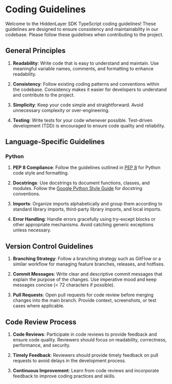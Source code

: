 # Coding Guidelines

Welcome to the HiddenLayer SDK TypeScript coding guidelines! These guidelines are designed to ensure consistency and maintainability in our codebase. Please follow these guidelines when contributing to the project.

## General Principles

1. **Readability**: Write code that is easy to understand and maintain. Use meaningful variable names, comments, and formatting to enhance readability.

2. **Consistency**: Follow existing coding patterns and conventions within the codebase. Consistency makes it easier for developers to understand and contribute to the project.

3. **Simplicity**: Keep your code simple and straightforward. Avoid unnecessary complexity or over-engineering.

4. **Testing**: Write tests for your code whenever possible. Test-driven development (TDD) is encouraged to ensure code quality and reliability.

## Language-Specific Guidelines

### Python

1. **PEP 8 Compliance**: Follow the guidelines outlined in [PEP 8](https://www.python.org/dev/peps/pep-0008/) for Python code style and formatting.

2. **Docstrings**: Use docstrings to document functions, classes, and modules. Follow the [Google Python Style Guide](https://google.github.io/styleguide/pyguide.html#38-comments-and-docstrings) for docstring conventions.

3. **Imports**: Organize imports alphabetically and group them according to standard library imports, third-party library imports, and local imports.

4. **Error Handling**: Handle errors gracefully using try-except blocks or other appropriate mechanisms. Avoid catching generic exceptions unless necessary.

## Version Control Guidelines

1. **Branching Strategy**: Follow a branching strategy such as GitFlow or a similar workflow for managing feature branches, releases, and hotfixes.

2. **Commit Messages**: Write clear and descriptive commit messages that explain the purpose of the changes. Use imperative mood and keep messages concise (< 72 characters if possible).

3. **Pull Requests**: Open pull requests for code review before merging changes into the main branch. Provide context, screenshots, or test cases where applicable.

## Code Review Process

1. **Code Reviews**: Participate in code reviews to provide feedback and ensure code quality. Reviewers should focus on readability, correctness, performance, and security.

2. **Timely Feedback**: Reviewers should provide timely feedback on pull requests to avoid delays in the development process.

3. **Continuous Improvement**: Learn from code reviews and incorporate feedback to improve coding practices and skills.
